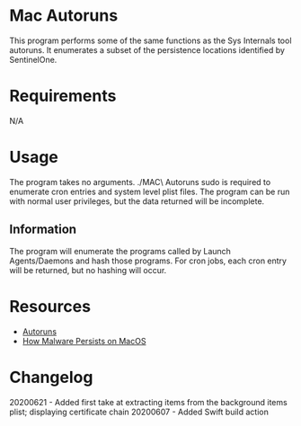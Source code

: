# Mac Autoruns
This program performs some of the same functions as the Sys Internals tool autoruns. It enumerates a subset of the persistence locations identified by SentinelOne.

# Requirements
N/A
# Usage

The program takes no arguments.
./MAC\ Autoruns
sudo is required to enumerate cron entries and system level plist files. The program can be run with normal user privileges, but the data returned will be incomplete.

## Information

The program will enumerate the programs called by Launch Agents/Daemons and hash those programs. For cron jobs, each cron entry will be returned, but no hashing will occur.

# Resources
* [Autoruns](https://docs.microsoft.com/en-us/sysinternals/downloads/autoruns)
* [How Malware Persists on MacOS](https://www.sentinelone.com/blog/how-malware-persists-on-macos/)

# Changelog
20200621 - Added first take at extracting items from the background items plist; displaying certificate chain
20200607 - Added Swift build action
